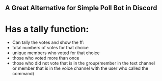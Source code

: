 ## A Great Alternative for Simple Poll Bot in Discord
# Has a tally function:
- Can tally the votes and show the ff:
-   total numbers of votes for that choice
-   unique members who voted for that choice
-   those who voted more than once
-   those who did not vote that is in the group(member in the text channel or member that is in the voice channel with the user who called the command)
